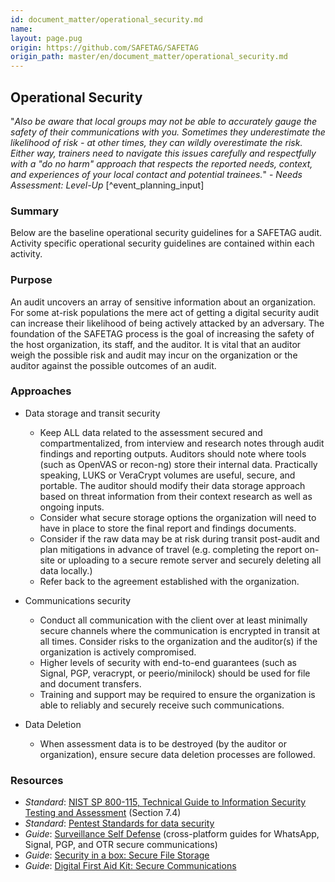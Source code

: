 ```yaml
---
id: document_matter/operational_security.md
name: 
layout: page.pug
origin: https://github.com/SAFETAG/SAFETAG
origin_path: master/en/document_matter/operational_security.md
---
```


## Operational Security


"*Also be aware that local groups may not be able to accurately gauge the safety of their communications with you. Sometimes they underestimate the likelihood of risk - at other times, they can wildly overestimate the risk. Either way, trainers need to navigate this issues carefully and respectfully with a "do no harm" approach that respects the reported needs, context, and experiences of your local contact and potential trainees.*" - _Needs Assessment: Level-Up_ [^event_planning_input]

### Summary

Below are the baseline operational security guidelines for a SAFETAG audit. Activity specific operational security guidelines are contained within each activity.

### Purpose

An audit uncovers an array of sensitive information about an organization. For some at-risk populations the mere act of getting a digital security audit can increase their likelihood of being actively attacked by an adversary. The foundation of the SAFETAG process is the goal of increasing the safety of the host organization, its staff, and the auditor. It is vital that an auditor weigh the possible risk and audit may incur on the organization or the auditor against the possible outcomes of an audit.

### Approaches

  * Data storage and transit security
    * Keep ALL data related to the assessment secured and compartmentalized, from interview and research notes through audit findings and reporting outputs. Auditors should note where tools (such as OpenVAS or recon-ng) store their internal data. Practically speaking, LUKS or VeraCrypt volumes are useful, secure, and portable. The auditor should modify their data storage approach based on threat information from their context research as well as ongoing inputs.
    * Consider what secure storage options the organization will need to have in place to store the final report and findings documents.
    * Consider if the raw data may be at risk during transit post-audit and plan mitigations in advance of travel (e.g. completing the report on-site or uploading to a secure remote server and securely deleting all data locally.)
    * Refer back to the agreement established with the organization.

  * Communications security
    * Conduct all communication with the client over at least minimally secure channels where the communication is encrypted in transit at all times. Consider risks to the organization and the auditor(s) if the organization is actively compromised.
    * Higher levels of security with end-to-end guarantees (such as Signal, PGP, veracrypt, or peerio/minilock) should be used for file and document transfers.
    * Training and support may be required to ensure the organization is able to reliably and securely receive such communications.

  * Data Deletion
    * When assessment data is to be destroyed (by the auditor or organization), ensure secure data deletion processes are followed.

### Resources

* *Standard*: [NIST SP 800-115, Technical Guide to Information Security Testing and Assessment](http://nvlpubs.nist.gov/nistpubs/Legacy/SP/nistspecialpublication800-115.pdf) (Section 7.4)
* *Standard*: [Pentest Standards for data security](http://www.pentest-standard.org/index.php/Pre-engagement#PGP_and_Other_Alternatives)
* *Guide*: [Surveillance Self Defense](https://ssd.eff.org/en/index) (cross-platform guides for WhatsApp, Signal, PGP, and OTR secure communications)
* *Guide*: [Security in a box: Secure File Storage](https://securityinabox.org/en/guide/secure-file-storage/)
* *Guide*: [Digital First Aid Kit: Secure Communications](https://rarenet.github.io/DFAK/en/SecureCommunication/)


